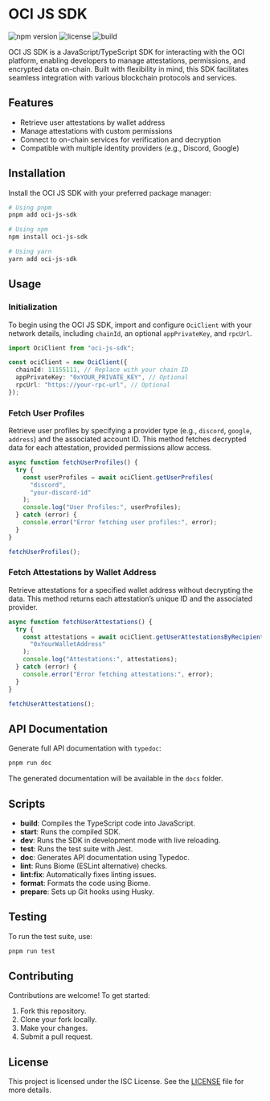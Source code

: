 # OCI JS SDK

![npm version](https://img.shields.io/npm/v/oci-js-sdk)
![license](https://img.shields.io/npm/l/oci-js-sdk)
![build](https://img.shields.io/github/actions/workflow/status/mehdi-torabiv/OCI-JS-SDK/Build.yml)

OCI JS SDK is a JavaScript/TypeScript SDK for interacting with the OCI platform, enabling developers to manage attestations, permissions, and encrypted data on-chain. Built with flexibility in mind, this SDK facilitates seamless integration with various blockchain protocols and services.

## Features

- Retrieve user attestations by wallet address
- Manage attestations with custom permissions
- Connect to on-chain services for verification and decryption
- Compatible with multiple identity providers (e.g., Discord, Google)

## Installation

Install the OCI JS SDK with your preferred package manager:

```bash
# Using pnpm
pnpm add oci-js-sdk

# Using npm
npm install oci-js-sdk

# Using yarn
yarn add oci-js-sdk
```

## Usage

### Initialization

To begin using the OCI JS SDK, import and configure `OciClient` with your network details, including `chainId`, an optional `appPrivateKey`, and `rpcUrl`.

```typescript
import OciClient from "oci-js-sdk";

const ociClient = new OciClient({
  chainId: 11155111, // Replace with your chain ID
  appPrivateKey: "0xYOUR_PRIVATE_KEY", // Optional
  rpcUrl: "https://your-rpc-url", // Optional
});
```

### Fetch User Profiles

Retrieve user profiles by specifying a provider type (e.g., `discord`, `google`, `address`) and the associated account ID. This method fetches decrypted data for each attestation, provided permissions allow access.

```typescript
async function fetchUserProfiles() {
  try {
    const userProfiles = await ociClient.getUserProfiles(
      "discord",
      "your-discord-id"
    );
    console.log("User Profiles:", userProfiles);
  } catch (error) {
    console.error("Error fetching user profiles:", error);
  }
}

fetchUserProfiles();
```

### Fetch Attestations by Wallet Address

Retrieve attestations for a specified wallet address without decrypting the data. This method returns each attestation’s unique ID and the associated provider.

```typescript
async function fetchUserAttestations() {
  try {
    const attestations = await ociClient.getUserAttestationsByRecipient(
      "0xYourWalletAddress"
    );
    console.log("Attestations:", attestations);
  } catch (error) {
    console.error("Error fetching attestations:", error);
  }
}

fetchUserAttestations();
```

## API Documentation

Generate full API documentation with `typedoc`:

```bash
pnpm run doc
```

The generated documentation will be available in the `docs` folder.

## Scripts

- **build**: Compiles the TypeScript code into JavaScript.
- **start**: Runs the compiled SDK.
- **dev**: Runs the SDK in development mode with live reloading.
- **test**: Runs the test suite with Jest.
- **doc**: Generates API documentation using Typedoc.
- **lint**: Runs Biome (ESLint alternative) checks.
- **lint:fix**: Automatically fixes linting issues.
- **format**: Formats the code using Biome.
- **prepare**: Sets up Git hooks using Husky.

## Testing

To run the test suite, use:

```bash
pnpm run test
```

## Contributing

Contributions are welcome! To get started:

1. Fork this repository.
2. Clone your fork locally.
3. Make your changes.
4. Submit a pull request.

## License

This project is licensed under the ISC License. See the [LICENSE](https://github.com/mehdi-torabiv/OCI-JS-SDK/blob/main/LICENSE) file for more details.
